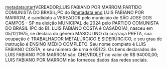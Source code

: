 <metadata:start>VEREADOR;LUIS FABIANO POR MARROM;PARTIDO COMUNISTA DO BRASIL;PC do B<metadata:end>
LUIS FABIANO POR MARROM, é candidato a VEREADOR pelo município de SÃO JOSÉ DOS CAMPOS - SP na eleição MUNICIPAL de 2024 pelo PARTIDO COMUNISTA DO BRASIL (PC do B). LUIS FABIANO COSTA é CASADO(A), nasceu em 05/12/1975, se declara do gênero MASCULINO da cor/raça PRETA, sua ocupação é TRABALHADOR METALÚRGICO E SIDERÚRGICO, e seu grau de instrução é ENSINO MÉDIO COMPLETO. Seu nome completo é LUIS FABIANO COSTA, e seu número de urna é 65123.
Os bens declarados de LUIS FABIANO POR MARROM são: CHEVROLET no valor de R$ 94000,00; 
LUIS FABIANO POR MARROM não forneceu dados das redes sociais.